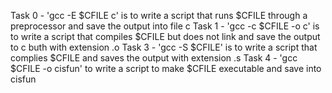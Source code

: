 Task 0 - 'gcc -E $CFILE c' is to write a script that runs $CFILE through a preprocessor and save the output into file c
Task 1 - 'gcc -c $CFILE -o c' is to write a script that compiles $CFILE but does not link and save the output to c buth with extension .o
Task 3 - 'gcc -S $CFILE' is to write a script that complies $CFILE and saves the output  with extension .s
Task 4 - 'gcc $CFILE -o cisfun' to write a script to make $CFILE executable and save into cisfun

